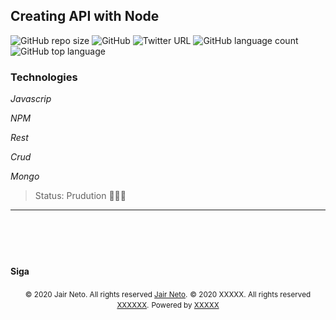 ## Creating API with Node

![GitHub repo size](https://img.shields.io/github/repo-size/JairNeto1/netflix-clone)
![GitHub](https://img.shields.io/github/license/JairNeto1/netflix-clone)
![Twitter URL](https://img.shields.io/twitter/url?style=social&url=https%3A%2F%2Ftwitter.com%2FJairMonteiro)
![GitHub language count](https://img.shields.io/github/languages/count/JairNeto1/netflix-clone)
![GitHub top language](https://img.shields.io/github/languages/top/JairNeto1/netflix-clone)

### Technologies

_*Javascrip*_

_*NPM*_

_*Rest*_

_*Crud*_

_*Mongo*_

> Status: Prudution 🔨🔨🔨

---

 <footer class="container">
        <div class="row text-center" id="footer-elementos">
            <div class="col-lg-3 col-12">
                <div>
                    <h4></h4>
                    <p></p>
                </div>
            </div>
            <div class="col-lg-3 col-12">
                <div style="padding: 15px 0 15px 0">
                    <h4></h4>
                    <p></p>
                </div>
            </div>
            <div class="col-lg-3 col-12">
                <div>
                    <h4>Siga</h4>
                    <div class="links-redes-sociais">
                        <a href="><i class="fa fa-facebook"></i></a>
                        <a href="https://twitter.com/JairMonteiro/" target="_blank"><i class="fa fa-twitter"></i></a>
                        <a href="https://www.linkedin.com/in/jair-monteiro-2a4a55aa/" target="_blank"><i class="fa fa-linkedin"></i></a>
                        <a href=""><i class="fa fa-instagram"></i></a>
                    </div>
                </div>
            </div>
        </div>
        <div class="row" style="text-align: center;margin-bottom: 10px;">
            <div class="col-12">
                <small>© 2020 Jair Neto. All rights reserved <a href="https://www.linkedin.com/in/jair-monteiro-2a4a55aa/"
                        target="_blank">Jair Neto</a>.</small>
                <small>© 2020 XXXXX. All rights reserved <a href="https://www.growdev.com.br"
                        target="_blank">XXXXXX</a>.</small>
                <small>Powered by <a href="https://www.umbler.com/br/seja-bem-vindo?a=jmnv51zk"
                        target="_blank">XXXXX</a></small>
            </div>
        </div>
    </footer>

